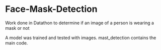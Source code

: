 # Face-Mask-Detection
Work done in Datathon to determine if an image of a person is wearing a mask or not

A model was trained and tested with images. mast_detection contains the main code.
